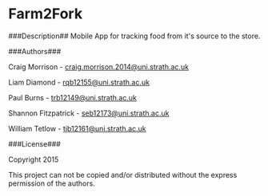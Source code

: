 # Farm2Fork
###Description##
Mobile App for tracking food from it's source to the store.

###Authors###

Craig Morrison		  - craig.morrison.2014@uni.strath.ac.uk

Liam Diamond        - rqb12155@uni.strath.ac.uk

Paul Burns          - trb12149@uni.strath.ac.uk

Shannon Fitzpatrick - seb12173@uni.strath.ac.uk

William Tetlow      - tjb12161@uni.strath.ac.uk

###License###

Copyright 2015

This project can not be copied and/or distributed without the express permission of the authors.
